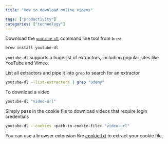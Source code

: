 ```yaml
---
title: "How to download online videos"

tags: ["productivity"]
categories: ["technology"]
---
```


Download the [`youtube-dl`](https://github.com/ytdl-org/youtube-dl) command line tool from `brew`

```sh
brew install youtube-dl
```

`youtube-dl` supports a huge list of extractors, including popular sites like YouTube and Vimeo.

List all extractors and pipe it into `grep` to search for an extractor

```sh
youtube-dl --list-extractors | grep "udemy"
```

To download a video

```sh
youtube-dl "video-url"
```

Simply pass in the cookie file to download videos that require login credentials

```sh
youtube-dl --cookies <path-to-cookie-file> "video-url"
```

You can use a browser extension like [cookie.txt](https://addons.mozilla.org/en-US/firefox/addon/cookies-txt/?utm_source=addons.mozilla.org&utm_medium=referral&utm_content=search) to extract your cookie file.
